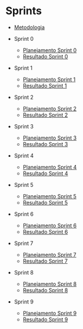 # Sprints

- [Metodologia](Sprints/metodologia.md)

- Sprint 0
    - [Planejamento Sprint 0](Sprints/planning/sprint0.md)
    - [Resultado Sprint 0](Sprints/results/sprint0.md)
- Sprint 1
    - [Planejamento Sprint 1](Sprints/planning/sprint1.md)
    - [Resultado Sprint 1](Sprints/results/sprint1.md)
- Sprint 2
    - [Planejamento Sprint 2](Sprints/planning/sprint2.md)
    - [Resultado Sprint 2](Sprints/results/sprint2.md)
- Sprint 3
    - [Planejamento Sprint 3](Sprints/planning/sprint3.md)
    - [Resultado Sprint 3](Sprints/results/sprint3.md)
- Sprint 4
    - [Planejamento Sprint 4](Sprints/planning/sprint4.md)
    - [Resultado Sprint 4](Sprints/results/sprint4.md)
- Sprint 5
    - [Planejamento Sprint 5](Sprints/planning/sprint5.md)
    - [Resultado Sprint 5](Sprints/results/sprint5.md)
- Sprint 6
    - [Planejamento Sprint 6](Sprints/planning/sprint6.md)
    - [Resultado Sprint 6](Sprints/results/sprint6.md)
- Sprint 7
    - [Planejamento Sprint 7](Sprints/planning/sprint7.md)
    - [Resultado Sprint 7](Sprints/results/sprint7.md)
- Sprint 8
    - [Planejamento Sprint 8](Sprints/planning/sprint8.md)
    - [Resultado Sprint 8](Sprints/results/sprint8.md)
- Sprint 9
    - [Planejamento Sprint 9](Sprints/planning/sprint9.md)
    - [Resultado Sprint 9](Sprints/results/sprint9.md)


